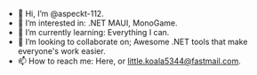 - 👋 Hi, I’m @aspeckt-112.
- 👀 I’m interested in: .NET MAUI, MonoGame.
- 🌱 I’m currently learning: Everything I can.
- 💞️ I’m looking to collaborate on; Awesome .NET tools that make everyone's work easier.
- 📫 How to reach me: Here, or little.koala5344@fastmail.com.

<!---
aspeckt-112/aspeckt-112 is a ✨ special ✨ repository because its `README.md` (this file) appears on your GitHub profile.
You can click the Preview link to take a look at your changes.
--->
